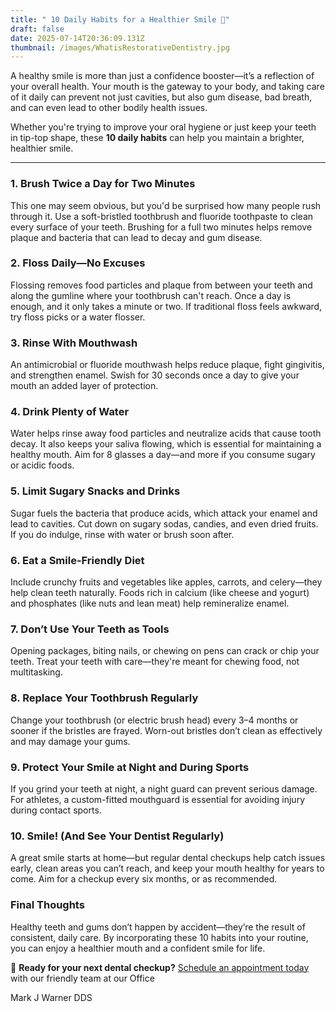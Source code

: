```yaml
---
title: " 10 Daily Habits for a Healthier Smile 🦷"
draft: false
date: 2025-07-14T20:36:09.131Z
thumbnail: /images/WhatisRestorativeDentistry.jpg
---
```

A healthy smile is more than just a confidence booster—it’s a reflection of your overall health. Your mouth is the gateway to your body, and taking care of it daily can prevent not just cavities, but also gum disease, bad breath, and can even lead to other bodily health issues.

Whether you're trying to improve your oral hygiene or just keep your teeth in tip-top shape, these **10 daily habits** can help you maintain a brighter, healthier smile.

- - -

### 1. **Brush Twice a Day for Two Minutes**

This one may seem obvious, but you'd be surprised how many people rush through it. Use a soft-bristled toothbrush and fluoride toothpaste to clean every surface of your teeth. Brushing for a full two minutes helps remove plaque and bacteria that can lead to decay and gum disease.

### 2. **Floss Daily—No Excuses**

Flossing removes food particles and plaque from between your teeth and along the gumline where your toothbrush can't reach. Once a day is enough, and it only takes a minute or two. If traditional floss feels awkward, try floss picks or a water flosser.

### 3. **Rinse With Mouthwash**

An antimicrobial or fluoride mouthwash helps reduce plaque, fight gingivitis, and strengthen enamel. Swish for 30 seconds once a day to give your mouth an added layer of protection.

### 4. **Drink Plenty of Water**

Water helps rinse away food particles and neutralize acids that cause tooth decay. It also keeps your saliva flowing, which is essential for maintaining a healthy mouth. Aim for 8 glasses a day—and more if you consume sugary or acidic foods.

### 5. **Limit Sugary Snacks and Drinks**

Sugar fuels the bacteria that produce acids, which attack your enamel and lead to cavities. Cut down on sugary sodas, candies, and even dried fruits. If you do indulge, rinse with water or brush soon after.

### 6. **Eat a Smile-Friendly Diet**

Include crunchy fruits and vegetables like apples, carrots, and celery—they help clean teeth naturally. Foods rich in calcium (like cheese and yogurt) and phosphates (like nuts and lean meat) help remineralize enamel.

### 7. **Don’t Use Your Teeth as Tools**

Opening packages, biting nails, or chewing on pens can crack or chip your teeth. Treat your teeth with care—they're meant for chewing food, not multitasking.

### 8. **Replace Your Toothbrush Regularly**

Change your toothbrush (or electric brush head) every 3–4 months or sooner if the bristles are frayed. Worn-out bristles don’t clean as effectively and may damage your gums.

### 9. **Protect Your Smile at Night and During Sports**

If you grind your teeth at night, a night guard can prevent serious damage. For athletes, a custom-fitted mouthguard is essential for avoiding injury during contact sports.

### 10. **Smile! (And See Your Dentist Regularly)**

A great smile starts at home—but regular dental checkups help catch issues early, clean areas you can’t reach, and keep your mouth healthy for years to come. Aim for a checkup every six months, or as recommended.

### Final Thoughts

Healthy teeth and gums don’t happen by accident—they’re the result of consistent, daily care. By incorporating these 10 habits into your routine, you can enjoy a healthier mouth and a confident smile for life.

📅 **Ready for your next dental checkup?** [Schedule an appointment today](<>) with our friendly team at our Office

M﻿ark J Warner DDS